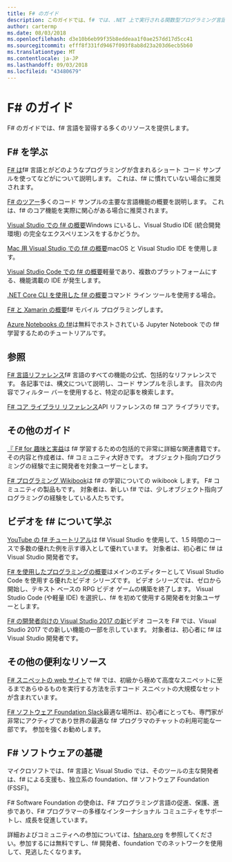 ```yaml
---
title: F# のガイド
description: このガイドでは、f# では、.NET 上で実行される関数型プログラミング言語のさまざまな学習教材の情報の概要を示します。
author: cartermp
ms.date: 08/03/2018
ms.openlocfilehash: d3e10b6eb99f35b8eddeaa1f0ae257dd17d5cc41
ms.sourcegitcommit: efff8f331fd9467f093f8ab8d23a203d6ecb5b60
ms.translationtype: MT
ms.contentlocale: ja-JP
ms.lasthandoff: 09/03/2018
ms.locfileid: "43480679"
---
```

# <a name="f-guide"></a>F# のガイド

F# のガイドでは、f# 言語を習得する多くのリソースを提供します。

## <a name="learning-f"></a>F# を学ぶ #

[F# は](what-is-fsharp.md)f# 言語とがどのようなプログラミングが含まれるショート コード サンプルを使ってなどがについて説明します。 これは、f# に慣れていない場合に推奨されます。

[F# のツアー](tour.md)多くのコード サンプルの主要な言語機能の概要を説明します。 これは、f# のコア機能を実際に関心がある場合に推奨されます。

[Visual Studio での f# の概要](get-started/get-started-visual-studio.md)Windows にいるし、Visual Studio IDE (統合開発環境) の完全なエクスペリエンスをするかどうか。

[Mac 用 Visual Studio での f# の概要](get-started/get-started-with-visual-studio-for-mac.md)macOS と Visual Studio IDE を使用します。

[Visual Studio Code での f# の概要](get-started/get-started-vscode.md)軽量であり、複数のプラットフォームにする、機能満載の IDE が発生します。

[.NET Core CLI を使用した f# の概要](get-started/get-started-command-line.md)コマンド ライン ツールを使用する場合。

[F# と Xamarin の概要](https://docs.microsoft.com/xamarin/cross-platform/platform/fsharp/)f# モバイル プログラミングします。

[Azure Notebooks の f#](https://notebooks.azure.com/Microsoft/libraries/samples/html/FSharp%20for%20Azure%20Notebooks.ipynb)は無料でホストされている Jupyter Notebook での f# 学習するためのチュートリアルです。

## <a name="references"></a>参照

[F# 言語リファレンス](language-reference/index.md)f# 言語のすべての機能の公式、包括的なリファレンスです。 各記事では、構文について説明し、コード サンプルを示します。 目次の内容でフィルター バーを使用すると、特定の記事を検索します。

[F# コア ライブラリ リファレンス](https://msdn.microsoft.com/visualfsharpdocs/conceptual/fsharp-core-library-reference)API リファレンスの f# コア ライブラリです。

## <a name="additional-guides"></a>その他のガイド

[『 F# for 趣味と実益](https://swlaschin.gitbooks.io/fsharpforfunandprofit/content/)は f# 学習するための包括的で非常に詳細な関連書籍です。 その内容と作成者は、f# コミュニティ大好きです。 オブジェクト指向プログラミングの経験で主に開発者を対象ユーザーとします。

[F# プログラミング Wikibook](https://en.wikibooks.org/wiki/F_Sharp_Programming)は f# の学習についての wikibook します。 F# コミュニティの製品もです。 対象者は、新しい f# では、少しオブジェクト指向プログラミングの経験をしている人たちです。

## <a name="learn-f-through-videos"></a>ビデオを f# について学ぶ

[YouTube の f# チュートリアル](https://www.youtube.com/watch?v=c7eNDJN758U)は f# Visual Studio を使用して、1.5 時間のコースで多数の優れた例を示す導入として優れています。 対象者は、初心者に f# は Visual Studio 開発者です。

[F# を使用したプログラミングの概要](https://www.youtube.com/watch?v=Teak30_pXHk&list=PLEoMzSkcN8oNiJ67Hd7oRGgD1d4YBxYGC)はメインのエディターとして Visual Studio Code を使用する優れたビデオ シリーズです。 ビデオ シリーズでは、ゼロから開始し、テキスト ベースの RPG ビデオ ゲームの構築を終了します。 Visual Studio Code (や軽量 IDE) を選択し、f# を初めて使用する開発者を対象ユーザーとします。

[F# の開発者向けの Visual Studio 2017 の新](https://www.linkedin.com/learning/what-s-new-in-visual-studio-2017-for-f-sharp-for-developers)ビデオ コースを F# では、Visual Studio 2017 での新しい機能の一部を示しています。 対象者は、初心者に f# は Visual Studio 開発者です。

## <a name="other-useful-resources"></a>その他の便利なリソース

[F# スニペットの web サイト](http://www.fssnip.net)で f# では、初級から極めて高度なスニペットに至るまであらゆるものを実行する方法を示すコード スニペットの大規模なセットが含まれています。

[F# ソフトウェア Foundation Slack](http://fsharp.org/guides/slack/)最適な場所は、初心者にとっても、専門家が非常にアクティブであり世界の最適な f# プログラマのチャットの利用可能な一部です。 参加を強くお勧めします。

## <a name="the-f-software-foundation"></a>F# ソフトウェアの基礎

マイクロソフトでは、f# 言語と Visual Studio では、そのツールの主な開発者は、f# による支援も、独立系の foundation、f# ソフトウェア Foundation (FSSF)。

F# Software Foundation の使命は、F# プログラミング言語の促進、保護、進歩であり、F# プログラマーの多様なインターナショナル コミュニティをサポートし、成長を促進しています。

詳細およびコミュニティへの参加については、[fsharp.org](http://fsharp.org) を参照してください。参加するには無料ですし、f# 開発者、foundation でのネットワークを使用して、見逃したくなります。
